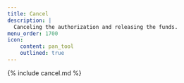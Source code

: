 ```yaml
---
title: Cancel
description: |
  Canceling the authorization and releasing the funds.
menu_order: 1700
icon:
    content: pan_tool
    outlined: true
---
```


{% include cancel.md %}
